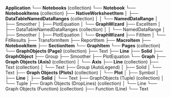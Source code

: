 <!-- ---
!-- Timestamp: 2025-03-24 17:34:06
!-- Author: ywatanabe
!-- File: /home/ywatanabe/win/documents/SigMacro/PySigMacro/src/pysigmacro/com/README.md
!-- --- -->

**Application**
└── **Notebooks** (collection)
    └── **Notebook**
        └── **NotebookItems** (collection)
            ├── **NativeWorksheetItem**
            │   ├── **DataTableNamedDataRanges** (collection)
            │   │   └── **NamedDataRange**
            │   ├── Smoother
            │   ├── PlotEquation
            │   └── **GraphWizard**
            ├── ExcelItem
            │   ├── DataTableNamedDataRanges (collection)
            │   │   └── NamedDataRange
            │   ├── Smoother
            │   ├── PlotEquation
            │   └── **GraphWizard**
            ├── FitItem
            │   └── FitResults
            ├── TransformItem
            ├── ReportItem
            ├── **MacroItem**
            ├── **NotebookItem**
            ├── **SectionItem**
            └── **GraphItem**
                └── **Pages** (collection)
                    └── **GraphObjects (Page)** (collection)
                        ├── Text
                        ├── **Line**
                        ├── **Solid**
                        ├── **GraphObject**
                        ├── Group
                        ├── Smoother
                        ├── PlotEquation
                        └── **Graph**
                            ├── **Graph Objects (Axis)** (collection)
                            │   └── **Axis**
                            ├── **Line** (collection)
                            ├── Text (collection)
                            │   └── Text
                            ├── Group (AutoLegend)
                            │   ├── Solid
                            │   └── Text
                            ├── **Graph Objects (Plots)** (collection)
                            │   └── **Plot**
                            │       ├── Symbol
                            │       ├── **Line**
                            │       ├── **Solid**
                            │       └── Text
                            ├── GraphObjects (Tuple) (collection)
                            │   └── Tuple
                            ├── Graph Objects (DropLines) (collection)
                            │   └── Line
                            └── Graph Objects (Function) (collection)
                                ├── Function (Line)
                                └── Text

<!-- EOF -->